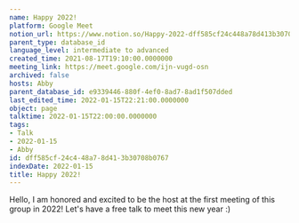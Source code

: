```yaml
---
name: Happy 2022!
platform: Google Meet
notion_url: https://www.notion.so/Happy-2022-dff585cf24c448a78d413b30708b0767
parent_type: database_id
language_level: intermediate to advanced
created_time: 2021-08-17T19:10:00.0000000
meeting_link: https://meet.google.com/ijn-vugd-osn
archived: false
hosts: Abby
parent_database_id: e9339446-880f-4ef0-8ad7-8ad1f507dded
last_edited_time: 2022-01-15T22:21:00.0000000
object: page
talktime: 2022-01-15T22:00:00.0000000
tags:
- Talk
- 2022-01-15
- Abby
id: dff585cf-24c4-48a7-8d41-3b30708b0767
indexDate: 2022-01-15
title: Happy 2022!
---
```


Hello, I am honored and excited to be the host at the first meeting of this group in 2022! Let's have a free talk to meet this new year :)





